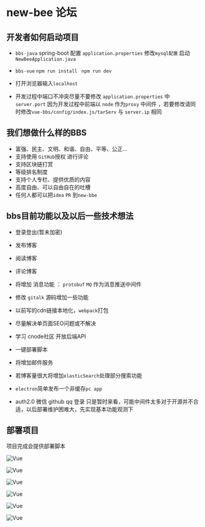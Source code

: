# new-bee 论坛

## 开发者如何启动项目
- `bbs-java` spring-boot 配置 `application.properties` 修改`mysql配置`   启动 `NewBeeApplication.java`
- `bbs-vue` `npm run install `  `npm run dev` 
-  打开浏览器输入`localhost`

- 开发过程中端口不冲突尽量不要修改 `application.properties` 中 `server.port` 因为开发过程中前端以 `node` 作为`proxy` 中间件 ，若要修改请同时修改`vue-bbs/config/index.js/tarServ` 与 `server.ip` 相同

  
 
## 我们想做什么样的BBS
- 富强、民主、文明、和谐、自由、平等、公正...
- 支持使用 `GitHub`授权 进行评论
- 支持区块链打赏
- 等级排名制度
- 支持个人专栏、提供优质的内容
- 高度自由、可以自由自在的吐槽
- 任何人都可以把`idea` `PR` 到`new-bbe`

## bbs目前功能以及以后一些技术想法
  - 登录登出(暂未加密)
  - 发布博客
  - 阅读博客
  - 评论博客 

  - 将增加 消息功能 ： `protobuf` `MQ` 作为消息推送中间件
  - 修改 `gitalk` 源码增加一些功能
  - 以前写的cdn链接本地化，`webpack`打包
  - 尽量解决单页面SEO问题或不解决
  - 学习 cnode社区 开放后端API
  - 一键部署脚本
  - 将增加邮件服务
  - 若博客量很大将增加`elasticSearch`处理部分搜索功能
  - `electron`简单发布一个非缓存`pc app` 
  - auth2.0 微信 github qq 登录
  只是暂时来看，可能中间件太多对于开源并不合适，以后部署维护困难大，先实现基本功能观测下

 



## 部署项目
  项目完成会提供部署脚本
 

![Vue](http://op0c7euw0.bkt.clouddn.com/newbee_login.png)

![Vue](http://op0c7euw0.bkt.clouddn.com/newbee_me.png)

![Vue](http://op0c7euw0.bkt.clouddn.com/newbee_index.png)

![Vue](http://op0c7euw0.bkt.clouddn.com/newbee_editBlog.png)

![Vue](http://op0c7euw0.bkt.clouddn.com/newbee_blog.png)

![Vue](http://op0c7euw0.bkt.clouddn.com/newbee_comment.gif)

